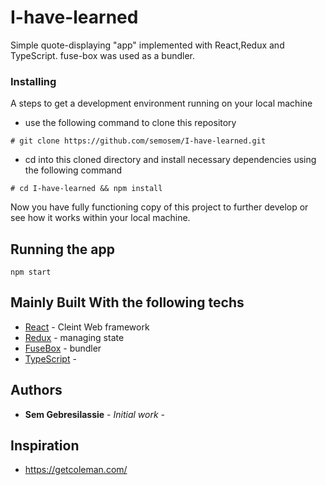 # I-have-learned

Simple quote-displaying "app" implemented with React,Redux and TypeScript. fuse-box was used as a bundler.

### Installing

A steps to get a development environment running on your local machine

* use the following command to clone this repository

```
# git clone https://github.com/semosem/I-have-learned.git
```

* cd into this cloned directory and install necessary dependencies using the following command

```
# cd I-have-learned && npm install
```

Now you have fully functioning copy of this project to further develop or see how it works within your local machine.

## Running the app

```
npm start
```

## Mainly Built With the following techs

* [React](https://reactjs.org/) - Cleint Web framework
* [Redux](fhttps://redux.js.org/) - managing state
* [FuseBox](https://fuse-box.org/) - bundler
* [TypeScript](https://www.typescriptlang.org/) -

## Authors

* **Sem Gebresilassie** - _Initial work_ -

## Inspiration

* https://getcoleman.com/
